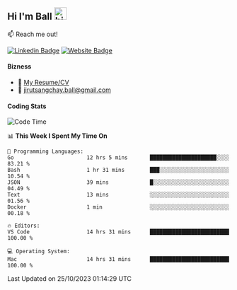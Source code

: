 ## Hi I'm Ball <img src="https://user-images.githubusercontent.com/1303154/88677602-1635ba80-d120-11ea-84d8-d263ba5fc3c0.gif" width="28px" height="28px" alt="hi">
 
:mailbox: Reach me out!

[![Linkedin Badge](https://img.shields.io/badge/-Jirut-0e76a8?style=flat&labelColor=0e76a8&logo=linkedin&logoColor=white)](https://www.linkedin.com/in/jirut-sangchay-338370251)
[![Website Badge](https://img.shields.io/badge/Website-184aa8?logo=website&logoColor=)](https://resume-jirut.web.app)

<!-- TODO: Add last video link -->
#### Bizness
- :paperclip: [My Resume/CV](https://github.com/Jirut01/Jirut01/blob/main/resume_jirut.pdf)
- :email: jirutsangchay.ball@gmail.com

#### Coding Stats


<!--START_SECTION:waka-->
![Code Time](http://img.shields.io/badge/Code%20Time-440%20hrs%2022%20mins-blue)

📊 **This Week I Spent My Time On** 

```text
💬 Programming Languages: 
Go                       12 hrs 5 mins       █████████████████████░░░░   83.21 % 
Bash                     1 hr 31 mins        ███░░░░░░░░░░░░░░░░░░░░░░   10.54 % 
JSON                     39 mins             █░░░░░░░░░░░░░░░░░░░░░░░░   04.49 % 
Text                     13 mins             ░░░░░░░░░░░░░░░░░░░░░░░░░   01.56 % 
Docker                   1 min               ░░░░░░░░░░░░░░░░░░░░░░░░░   00.18 % 

🔥 Editors: 
VS Code                  14 hrs 31 mins      █████████████████████████   100.00 % 

💻 Operating System: 
Mac                      14 hrs 31 mins      █████████████████████████   100.00 % 
```


 Last Updated on 25/10/2023 01:14:29 UTC
<!--END_SECTION:waka-->
